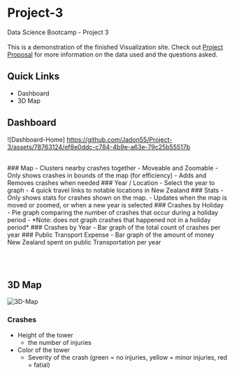 # Project-3
Data Science Bootcamp - Project 3
<br><br>
This is a demonstration of the finished Visualization site. Check out [Project Proposal](https://github.com/Jadon55/Project-3/blob/Jadon-Branch/Proposal.md) for more information on the data used and the questions asked.
<br>

## Quick Links
- Dashboard
- 3D Map

## Dashboard
![Dashboard-Home]
https://github.com/Jadon55/Project-3/assets/78763124/ef8e0ddc-c784-4b9e-a63e-79c25b55517b


<br>
### Map
- Clusters nearby crashes together
- Moveable and Zoomable
- Only shows crashes in bounds of the map (for efficiency)
  - Adds and Removes crashes when needed
### Year / Location
- Select the year to graph
- 4 quick travel links to notable locations in New Zealand
### Stats
- Only shows stats for crashes shown on the map.
  - Updates when the map is moved or zoomed, or when a new year is selected
### Crashes by Holiday
- Pie graph comparing the number of crashes that occur during a holiday period
  - *Note: does not graph crashes that happened not in a holiday period*
### Crashes by Year
- Bar graph of the total count of crashes per year
### Public Transport Expense
- Bar graph of the amount of money New Zealand spent on public Transportation per year


<br> <br>
## 3D Map
![3D-Map](https://github.com/Jadon55/Project-3/assets/78763124/c6e3f16d-62b9-4a8b-89cb-b578f830bc95)
<br>
### Crashes
- Height of the tower
  - the number of injuries
- Color of the tower
  - Severity of the crash (green = no injuries, yellow = minor injuries, red = fatial)
